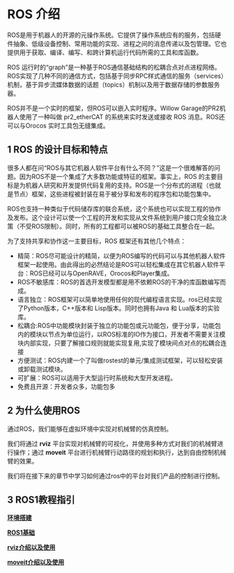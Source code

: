 # ROS 介绍

ROS是用于机器人的开源的元操作系统。它提供了操作系统应有的服务，包括硬件抽象、低级设备控制、常用功能的实现、进程之间的消息传递以及包管理。它也提供用于获取、编译、编写、和跨计算机运行代码所需的工具和库函数。

ROS 运行时的“graph”是一种基于ROS通信基础结构的松耦合点对点进程网络。ROS实现了几种不同的通信方式，包括基于同步RPC样式通信的服务（services）机制，基于异步流媒体数据的话题（topics）机制以及用于数据存储的参数服务器。

ROS并不是一个实时的框架，但ROS可以嵌入实时程序。Willow Garage的PR2机器人使用了一种叫做 pr2_etherCAT 的系统来实时发送或接收 ROS 消息。ROS还可以与Orocos 实时工具包无缝集成。


## 1 ROS 的设计目标和特点

很多人都在问“ROS与其它机器人软件平台有什么不同？”这是一个很难解答的问题。因为ROS不是一个集成了大多数功能或特征的框架。事实上，ROS 的主要目标是为机器人研究和开发提供代码复用的支持。ROS是一个分布式的进程（也就是节点）框架，这些进程被封装在易于被分享和发布的程序包和功能包集中。

ROS也支持一种类似于代码储存库的联合系统，这个系统也可以实现工程的协作及发布。这个设计可以使一个工程的开发和实现从文件系统到用户接口完全独立决策（不受ROS限制）。同时，所有的工程都可以被ROS的基础工具整合在一起。

为了支持共享和协作这一主要目标，ROS 框架还有其他几个特点：

* 精简：ROS尽可能设计的精简，以便为ROS编写的代码可以与其他机器人软件框架一起使用。由此得出的必然结论是ROS可以轻松集成在其它机器人软件平台：ROS已经可以与OpenRAVE，Orocos和Player集成。
* ROS不敏感库：ROS的首选开发模型都是用不依赖ROS的干净的库函数编写而成。
* 语言独立：ROS框架可以简单地使用任何的现代编程语言实现。ros已经实现了Python版本，C++版本和 Lisp版本。同时也拥有Java 和 Lua版本的实验库。
* 松耦合:ROS中功能模块封装于独立的功能包或元功能包，便于分享，功能包内的模块以节点为单位运行，以ROS标准的IO作为接口，开发者不需要关注模块内部实现，只要了解接口规则就能实现复用,实现了模块间点对点的松耦合连接
* 方便测试：ROS内建一个了叫做rostest的单元/集成测试框架，可以轻松安装或卸载测试模块。
* 可扩展：ROS可以适用于大型运行时系统和大型开发进程。
* 免费且开源：开发者众多，功能包多


## 2 为什么使用ROS

通过ROS，我们能够在虚拟环境中实现对机械臂的仿真控制。

我们将通过 **rviz** 平台实现对机械臂的可视化，并使用多种方式对我们的机械臂进行操作；通过 **moveit** 平台进行机械臂行动路径的规划和执行，达到自由控制机械臂的效果。

我们将在接下来的章节中学习如何通过ros中的平台对我们产品的控制进行控制。

## 3 ROS1教程指引

**[环境搭建](./12.1.2-EnvironmentBuilding.md)**

**[ROS1基础](12.1.3-ROS_Basics.md)**

**[rviz介绍以及使用](../12.1.4-rivzIntroductionAndUse/README.md)**

**[moveit介绍以及使用](../12.1.5-Moveit/README.md)**

